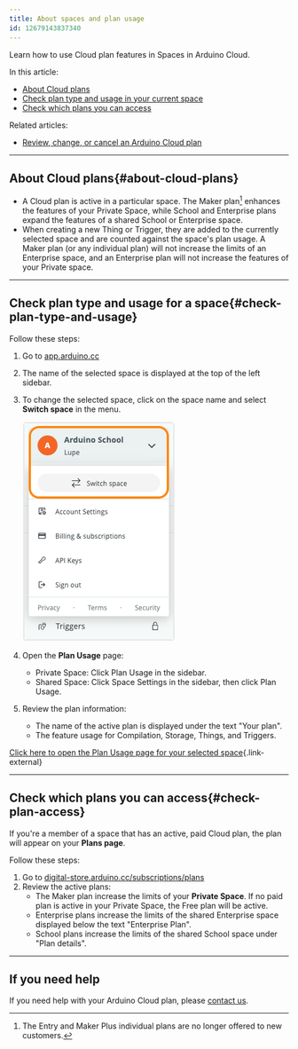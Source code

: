 ```yaml
---
title: About spaces and plan usage
id: 12679143837340
---
```


Learn how to use Cloud plan features in Spaces in Arduino Cloud.

In this article:

* [About Cloud plans](#about-cloud-plans)
* [Check plan type and usage in your current space](#check-plan-type-and-usage)
* [Check which plans you can access](#check-plan-access)

Related articles:

* [Review, change, or cancel an Arduino Cloud plan](https://support.arduino.cc/hc/en-us/articles/4401881299090-Review-change-or-cancel-an-Arduino-Cloud-plan)

---

## About Cloud plans{#about-cloud-plans}

* A Cloud plan is active in a particular space. The Maker plan[^cloud-plans-2025] enhances the features of your Private Space, while School and Enterprise plans expand the features of a shared School or Enterprise space.
* When creating a new Thing or Trigger, they are added to the currently selected space and are counted against the space's plan usage. A Maker plan (or any individual plan) will not increase the limits of an Enterprise space, and an Enterprise plan will not increase the features of your Private space.

---

## Check plan type and usage for a space{#check-plan-type-and-usage}

Follow these steps:

1. Go to [app.arduino.cc](https://app.arduino.cc/)

2. The name of the selected space is displayed at the top of the left sidebar.

3. To change the selected space, click on the space name and select **Switch space** in the menu.

   ![Switching space in Arduino Cloud.](img/space-menu-select-space-simple.png)

4. Open the **Plan Usage** page:

   * Private Space: Click Plan Usage in the sidebar.
   * Shared Space: Click Space Settings in the sidebar, then click Plan Usage.

5. Review the plan information:

   * The name of the active plan is displayed under the text "Your plan".
   * The feature usage for Compilation, Storage, Things, and Triggers.

[Click here to open the Plan Usage page for your selected space](https://app.arduino.cc/plan-usage){.link-external}

---

## Check which plans you can access{#check-plan-access}

If you're a member of a space that has an active, paid Cloud plan, the plan will appear on your **Plans page**.

Follow these steps:

1. Go to [digital-store.arduino.cc/subscriptions/plans](https://digital-store.arduino.cc/subscriptions/plans)
2. Review the active plans:
   * The Maker plan increase the limits of your **Private Space**. If no paid plan is active in your Private Space, the Free plan will be active.
   * Enterprise plans increase the limits of the shared Enterprise space displayed below the text "Enterprise Plan".
   * School plans increase the limits of the shared School space under "Plan details".

---

## If you need help

If you need help with your Arduino Cloud plan, please [contact us](https://www.arduino.cc/en/contact-us/).

[^cloud-plans-2025]: The Entry and Maker Plus individual plans are no longer offered to new customers.
